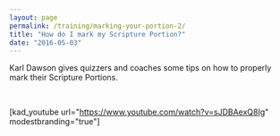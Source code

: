 ```yaml
---
layout: page
permalink: /training/marking-your-portion-2/
title: "How do I mark my Scripture Portion?"
date: "2016-05-03"
---
```


Karl Dawson gives quizzers and coaches some tips on how to properly mark their Scripture Portions.

 

\[kad\_youtube url="https://www.youtube.com/watch?v=sJDBAexQ8Ig" modestbranding="true"\]
